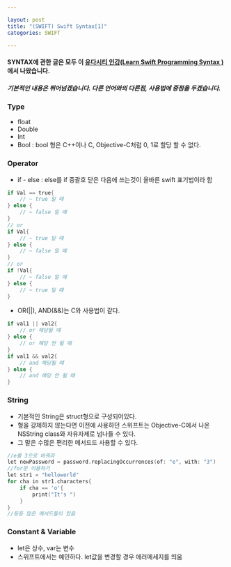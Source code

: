 ```yaml
---

layout: post
title: "(SWIFT) Swift Syntax[1]"
categories: SWIFT

---
```


#### SYNTAX에 관한 글은 모두 이 [유다시티 인강(Learn Swift Programming Syntax )](https://classroom.udacity.com/courses/ud902/lessons/4667459037/concepts/46437489340923)에서 나왔습니다.

##### 기본적인 내용은 뛰어넘겠습니다. 다른 언어와의 다른점, 사용법에 중점을 두겠습니다.

### Type
* float
* Double
* Int
* Bool : bool 형은 C++이나 C, Objective-C처럼 0, 1로 할당 할 수 없다.

### Operator
* if - else : else를 if 중괄호 닫은 다음에 쓰는것이 올바른 swift 표기법이라 함

```Objective-C
if Val == true{
    // ~ true 일 때
} else {
    // ~ false 일 때
}
// or
if Val{
    // ~ true 일 때
} else {
    // ~ false 일 때
}
// or
if !Val{
    // ~ false 일 때
} else {
    // ~ true 일 때
}
```

* OR(||), AND(&&)는 C와 사용법이 같다.

```Objective-C
if val1 || val2{
    // or 해당될 떄
} else {
    // or 해당 안 될 때
}
if val1 && val2{
    // and 해당될 떄
} else {
    // and 해당 안 될 때
}
```

### String
* 기본적인 String은 struct형으로 구성되어있다.
* 형을 강제하지 않는다면 이전에 사용하던 스위프트는 Objective-C에서 나온 NSString class와 자유자제로 넘나들 수 있다.
* 그 말은 수많은 편리한 메서드드 사용할 수 있다.

```Objective-C
//e를 3으로 바꿔라
let newPassword = password.replacingOccurrences(of: "e", with: "3")
//for문 이용하기
let str1 = "helloworld"
for cha in str1.characters{
    if cha == 'o'{
        print("It's ")
    }
}
//등등 많은 메서드들이 있음
```

### Constant & Variable
* let은 상수, var는 변수
* 스위프트에서는 예민하다. let값을 변경할 경우 에러메세지를 띄움
